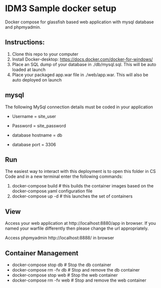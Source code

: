 # IDM3 Sample docker setup

Docker compose for glassfish based web application with mysql database and phpmyadmin.

## Instructions:

1. Clone this repo to your computer
2. Install Docker-desktop:  https://docs.docker.com/docker-for-windows/
3. Place an SQL dump of your database in ./db/mysql.sql. This will be auto loaded at launch
4. Place your packaged app.war file in ./web/app.war. This will also be auto deployed on launch

## mysql

The following MySql connection details must be coded in your application

* Username = site_user

* Password = site_password

* database hostname = db

* database port = 3306

## Run

The easiest way to interact with this deployment is to open this folder in CS Code and in a new terminal enter the following commands:

1. docker-compose build   # this builds the container images based on the docker-compose.yaml configuration file
2. docker-compose up -d  # this launches the set of containers

## View

Access your web application at http://localhost:8880/app in browser. If you named your warfile differently then please change the url appropriately.

Access phpmyadmin  http://localhost:8888/ in browser



## Container Management

* docker-compose stop db   # Stop the db container
* docker-compose rm -fv db # Stop and remove the db container
* docker-compose stop web  # Stop the web container
* docker-compose rm -fv web # Stop and remove the web container
